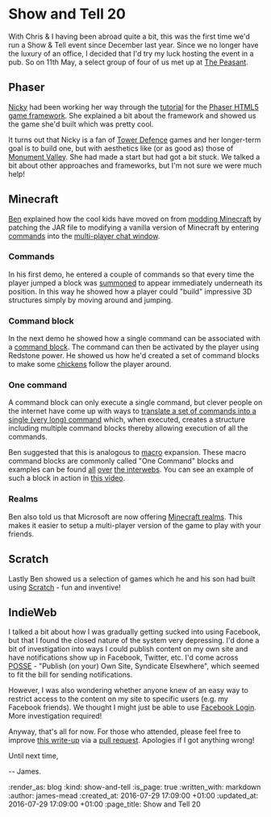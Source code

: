 Show and Tell 20
================

With Chris & I having been abroad quite a bit, this was the first time we'd run a Show & Tell event since December last year. Since we no longer have the luxury of an office, I decided that I'd try my luck hosting the event in a pub. So on 11th May, a select group of four of us met up at [The Peasant][].

## Phaser

[Nicky][] had been working her way through the [tutorial][phaser-tutorial] for the [Phaser HTML5 game framework][phaser]. She explained a bit about the framework and showed us the game she'd built which was pretty cool.

It turns out that Nicky is a fan of [Tower Defence][tower-defence] games and her longer-term goal is to build one, but with aesthetics like (or as good as) those of [Monument Valley][monument-valley]. She had made a start but had got a bit stuck. We talked a bit about other approaches and frameworks, but I'm not sure we were much help!

## Minecraft

[Ben][ben-griffiths] explained how the cool kids have moved on from [modding Minecraft][minecraft-mods] by patching the JAR file to modifying a vanilla version of Minecraft by entering [commands][minecraft-commands] into the [multi-player chat window][minecraft-chat].

### Commands

In his first demo, he entered a couple of commands so that every time the player jumped a block was [summoned][minecraft-summon-command] to appear immediately underneath its position. In this way he showed how a player could "build" impressive 3D structures simply by moving around and jumping.

### Command block

In the next demo he showed how a single command can be associated with a [command block][minecraft-command-block]. The command can then be activated by the player using Redstone power. He showed us how he'd created a set of command blocks to make some [chickens][minecraft-chicken] follow the player around.

### One command

A command block can only execute a single command, but clever people on the internet have come up with ways to [translate a set of commands into a single (very long) command][minecraft-one-command-generator] which, when executed, creates a structure including multiple command blocks thereby allowing execution of all the commands.

Ben suggested that this is analogous to [macro][] expansion. These macro command blocks are commonly called "One Command" blocks and examples can be found [all][minecraft-one-command-example-1] [over][minecraft-one-command-example-2] [the interwebs][minecraft-one-command-example-3]. You can see an example of such a block in action in [this video][minecraft-one-command-video].

### Realms

Ben also told us that Microsoft are now offering [Minecraft realms][minecraft-realms]. This makes it easier to setup a multi-player version of the game to play with your friends.

## Scratch

Lastly Ben showed us a selection of games which he and his son had built using [Scratch][] - fun and inventive!

## IndieWeb

I talked a bit about how I was gradually getting sucked into using Facebook, but that I found the closed nature of the system very depressing. I'd done a bit of investigation into ways I could publish content on my own site and have notifications show up in Facebook, Twitter, etc. I'd come across [POSSE][] - "Publish (on your) Own Site, Syndicate Elsewhere", which seemed to fit the bill for sending notifications.

However, I was also wondering whether anyone knew of an easy way to restrict access to the content on my site to specific users (e.g. my Facebook friends). We thought I might just be able to use [Facebook Login][facebook-login]. More investigation required!

Anyway, that's all for now. For those who attended, please feel free to improve [this write-up][this-write-up] via a [pull request][pull-request]. Apologies if I got anything wrong!

Until next time,

-- James.

[The Peasant]: http://www.thepeasant.co.uk/
[Nicky]: https://twitter.com/knotnicky
[phaser]: http://phaser.io
[phaser-tutorial]: http://phaser.io/tutorials/making-your-first-phaser-game
[tower-defence]: https://en.wikipedia.org/wiki/Tower_defense
[monument-valley]: http://www.monumentvalleygame.com/
[ben-griffiths]: https://twitter.com/beng
[minecraft-mods]: http://minecraft.gamepedia.com/Mods
[minecraft-commands]: http://minecraft.gamepedia.com/Commands
[minecraft-chat]: http://minecraft.gamepedia.com/Chat#Chat
[minecraft-summon-command]: http://minecraft.gamepedia.com/Commands#summon
[minecraft-command-block]: http://minecraft.gamepedia.com/Command_Block
[minecraft-chicken]: http://minecraft.gamepedia.com/Chicken
[macro]: https://en.wikipedia.org/wiki/Macro_(computer_science)
[minecraft-one-command-generator]: https://mrgarretto.com/cmdcombiner
[minecraft-one-command-video]: https://www.youtube.com/watch?v=BHumMbexjAs
[minecraft-one-command-example-1]: http://onecmd.com/
[minecraft-one-command-example-2]: https://minecraftcommand.science/commands
[minecraft-one-command-example-3]: https://mrgarretto.com/allcmds
[minecraft-realms]: https://minecraft.net/en/realms/
[Scratch]: https://scratch.mit.edu/
[POSSE]: https://indieweb.org/POSSE
[facebook-login]: https://developers.facebook.com/docs/facebook-login/web
[pull-request]: https://github.com/freerange/site/pulls
[this-write-up]: https://github.com/freerange/site/blob/master/soups/blog/show-and-tell-20.snip.markdown

:render_as: blog
:kind: show-and-tell
:is_page: true
:written_with: markdown
:author: james-mead
:created_at: 2016-07-29 17:09:00 +01:00
:updated_at: 2016-07-29 17:09:00 +01:00
:page_title: Show and Tell 20
